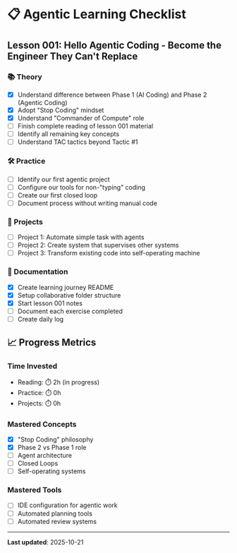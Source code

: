 # 📋 Agentic Learning Checklist

## Lesson 001: Hello Agentic Coding - Become the Engineer They Can't Replace

### 📚 Theory

- [x] Understand difference between Phase 1 (AI Coding) and Phase 2 (Agentic Coding)
- [x] Adopt "Stop Coding" mindset
- [x] Understand "Commander of Compute" role
- [ ] Finish complete reading of lesson 001 material
- [ ] Identify all remaining key concepts
- [ ] Understand TAC tactics beyond Tactic #1

### 🛠️ Practice

- [ ] Identify our first agentic project
- [ ] Configure our tools for non-"typing" coding
- [ ] Create our first closed loop
- [ ] Document process without writing manual code

### 🎯 Projects

- [ ] Project 1: Automate simple task with agents
- [ ] Project 2: Create system that supervises other systems
- [ ] Project 3: Transform existing code into self-operating machine

### 📖 Documentation

- [x] Create learning journey README
- [x] Setup collaborative folder structure
- [x] Start lesson 001 notes
- [ ] Document each exercise completed
- [ ] Create daily log

## 📈 Progress Metrics

### Time Invested

- Reading: ⏱️ 2h (in progress)
- Practice: ⏱️ 0h
- Projects: ⏱️ 0h

### Mastered Concepts

- [x] "Stop Coding" philosophy
- [x] Phase 2 vs Phase 1 role
- [ ] Agent architecture
- [ ] Closed Loops
- [ ] Self-operating systems

### Mastered Tools

- [ ] IDE configuration for agentic work
- [ ] Automated planning tools
- [ ] Automated review systems

---

**Last updated**: 2025-10-21
